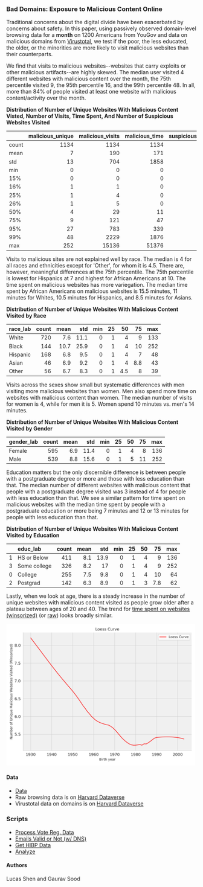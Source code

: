 ### Bad Domains: Exposure to Malicious Content Online

Traditional concerns about the digital divide have been exacerbated by concerns about safety. In this paper, using passively observed domain-level browsing data for a **month** on 1200 Americans from YouGov and data on malicious domains from [Virustotal](https://www.virustotal.com/), we test if the poor, the less educated, the older, or the minorities are more likely to visit malicious websites than their counterparts. 

We find that visits to malicious websites--websites that carry exploits or other malicious artifacts--are highly skewed. The median user visited 4 different websites with malicious content over the month, the 75th percentile visited 9, the 95th percentile 16, and the 99th percentile 48. In all, more than 84\% of people visited at least one website with malicious content/activity over the month.

**Distribution of Number of Unique Websites With Malicious Content Visted, Number of Visits, Time Spent, And Number of Suspicious Websites Visited**

|       |   malicious_unique |   malicious_visits |   malicious_time |   suspicious_bool |
|:------|-----------------:|-------------------:|-----------------:|------------------:|
| count |             1134 |               1134 |             1134 |              1134 |
| mean  |                7 |                190 |              171 |                 2 |
| std   |               13 |                704 |             1858 |                 4 |
| min   |                0 |                  0 |                0 |                 0 |
| 15%   |                0 |                  0 |                0 |                 0 |
| 16%   |                1 |                  1 |                0 |                 0 |
| 25%   |                1 |                  4 |                0 |                 0 |
| 26%   |                1 |                  5 |                0 |                 0 |
| 50%   |                4 |                 29 |               11 |                 2 |
| 75%   |                9 |                121 |               47 |                 4 |
| 95%   |               27 |                783 |              339 |                10 |
| 99%   |               48 |               2229 |             1876 |                17 |
| max   |              252 |              15136 |            51376 |                58 |

Visits to malicious sites are not explained well by race. The median is 4 for all races and ethnicities except for 'Other', for whom it is 4.5. There are, however, meaningful differences at the 75th percentile. The 75th percentile is lowest for Hispanics at 7 and highest for African Americans at 10. The time spent on malicious websites has more variegation. The median time spent by African Americans on malicious websites is 15.5 minutes, 11 minutes for Whites, 10.5 minutes for Hispanics, and 8.5 minutes for Asians.


**Distribution of Number of Unique Websites With Malicious Content Visited by Race**

| race_lab   |   count |   mean |   std |   min |   25 |   50 |   75 |   max |
|:-----------|--------:|-------:|------:|------:|-----:|-----:|-----:|------:|
| White      |     720 |    7.6 |  11.1 |     0 |    1 |  4   |  9   |   133 |
| Black      |     144 |   10.7 |  25.9 |     0 |    1 |  4   | 10   |   252 |
| Hispanic   |     168 |    6.8 |   9.5 |     0 |    1 |  4   |  7   |    48 |
| Asian      |      46 |    6.9 |   9.2 |     0 |    1 |  4   |  8.8 |    43 |
| Other      |      56 |    6.7 |   8.3 |     0 |    1 |  4.5 |  8   |    39 |

Visits across the sexes show small but systematic differences with men visiting more malicious websites than women. Men also spend more time on websites with malicious content than women. The median number of visits for women is 4, while for men it is 5. Women spend 10 minutes vs. men's 14 minutes.

**Distribution of Number of Unique Websites With Malicious Content Visited by Gender**

| gender_lab   |   count |   mean |   std |   min |   25 |   50 |   75 |   max |
|:-------------|--------:|-------:|------:|------:|-----:|-----:|-----:|------:|
| Female       |     595 |    6.9 |  11.4 |     0 |    1 |    4 |    8 |   136 |
| Male         |     539 |    8.8 |  15.6 |     0 |    1 |    5 |   11 |   252 |

Education matters but the only discernible difference is between people with a postgraduate degree or more and those with less education than that. The median number of different websites with malicious content that people with a postgraduate degree visited was 3 instead of 4 for people with less education than that. We see a similar pattern for time spent on malicious websites with the median time spent by people with a postgraduate education or more being 7 minutes and 12 or 13 minutes for people with less education than that.

**Distribution of Number of Unique Websites With Malicious Content Visited by Education**

|    | educ_lab     |   count |   mean |   std |   min |   25 |   50 |   75 |   max |
|---:|:-------------|--------:|-------:|------:|------:|-----:|-----:|-----:|------:|
|  1 | HS or Below  |     411 |    8.1 |  13.9 |     0 |    1 |    4 |  9   |   136 |
|  3 | Some college |     326 |    8.2 |  17   |     0 |    1 |    4 |  9   |   252 |
|  0 | College      |     255 |    7.5 |   9.8 |     0 |    1 |    4 | 10   |    64 |
|  2 | Postgrad     |     142 |    6.3 |   8.9 |     0 |    1 |    3 |  7.8 |    62 |'


Lastly, when we look at age, there is a steady increase in the number of unique websites with malicious content visited as people grow older after a plateau between ages of 20 and 40. The trend for [time spent on websites (winsorized)](figs/age_time_malicious_winsorized.png) (or [raw](figs/age_time_malicious.png)) looks broadly similar.

<img src = "figs/age_n_malicious_winsorized.png" width = 500px>

#### Data

* [Data](data/)
* Raw browsing data is on [Harvard Dataverse](https://dataverse.harvard.edu/dataset.xhtml?persistentId=doi:10.7910/DVN/VIV4TS) 
* Virustotal data on domains is on [Harvard Dataverse](https://doi.org/10.7910/DVN/GMNP04)

### Scripts

* [Process Vote Reg. Data](scripts/01_fl_dat.ipynb)
* [Emails Valid or Not (w/ DNS)](scripts/01a_valid_email_or_not.ipynb)
* [Get HIBP Data](scripts/02_get_fl_hibp.ipynb)
* [Analyze](scripts/03_concat_fl_dat_analyze.ipynb)

#### Authors

Lucas Shen and Gaurav Sood
